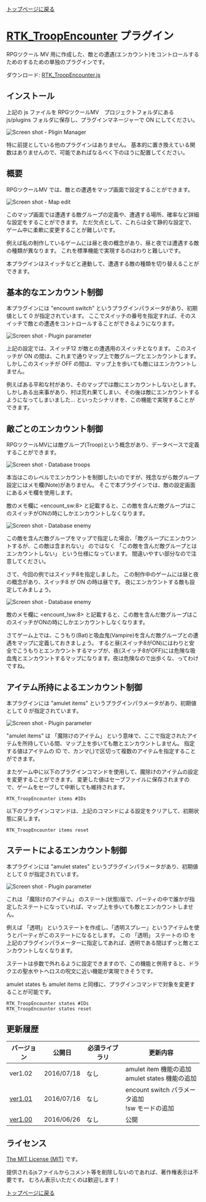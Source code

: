 [トップページに戻る](README.ja.md)

# [RTK_TroopEncounter](RTK_TroopEncounter.js) プラグイン

RPGツクール MV 用に作成した、敵との遭遇(エンカウント)をコントロールするためのするための単独のプラグインです。

ダウンロード: [RTK_TroopEncounter.js](https://raw.githubusercontent.com/yamachan/jgss-hack/master/RTK_TroopEncounter.js)

## インストール

上記の js ファイルを RPGツクールMV　プロジェクトフォルダにある js/plugins フォルダに保存し、プラグインマネージャーで ON にしてください。

![Screen shot - Pligin Manager](i/RTK_TroopEncounter-01.png)

特に前提としている他のプラグインはありません。 基本的に置き換えている関数はありませんので、可能であればなるべく下のほうに配置してください。

## 概要

RPGツクールMV では、敵との遭遇をマップ画面で設定することができます。

![Screen shot - Map edit](i/RTK_TroopEncounter-02.png)

このマップ画面では遭遇する敵グループの定義や、遭遇する場所、確率など詳細な設定をすることができます。 ただ欠点として、これらは全て静的な設定で、ゲーム中に柔軟に変更することが難しいです。

例えば私の制作しているゲームには昼と夜の概念があり、昼と夜では遭遇する敵の種類が異なります。 これを標準機能で実現するのはわりと難しいです。

本プラグインはスイッチなどと連動して、遭遇する敵の種類を切り替えることができます。

## 基本的なエンカウント制御

本プラグインには "encount switch" というプラグインパラメータがあり、初期値として 0 が指定されています。 ここでスイッチの番号を指定すれば、そのスイッチで敵との遭遇をコントロールすることができるようになります。

![Screen shot - Plugin parameter](i/RTK_TroopEncounter-03.png)

上記の設定では、スイッチ12 が敵との遭遇用のスイッチとなります。 このスイッチが ON の間は、これまで通りマップ上で敵グループとエンカウントします。 しかしこのスイッチが OFF の間は、マップ上を歩いても敵にはエンカウントしません。

例えばある平和な村があり、そのマップでは敵にエンカウントしないとします。しかしある出来事があり、村は荒れ果てしまい、その後は敵にエンカウントするようになってしまいました… といったシナリオを、この機能で実現することができます。

## 敵ごとのエンカウント制御

RPGツクールMVには敵グループ(Troop)という概念があり、データベースで定義することができます。

![Screen shot - Database troops](i/RTK_TroopEncounter-04.png)

本当はこのレベルでエンカウントを制御したいのですが、残念ながら敵グループ設定にはメモ欄(Note)がありません。 そこで本プラグインでは、敵の設定画面にあるメモ欄を使用します。

敵のメモ欄に &lt;encount_sw:8&gt; と記載すると、この敵を含んだ敵グループはこのスイッチがONの時にしかエンカウントしなくなります。

![Screen shot - Database enemy](i/RTK_TroopEncounter-05.png)

この敵を含んだ敵グループをマップで指定した場合、「敵グループにエンカウントするが、この敵は含まれない」 のではなく 「この敵を含んだ敵グループとはエンカウントしない」 という仕様になっています。 間違いやすい部分なので注意してください。

さて、今回の例ではスイッチ8を指定しました。 この制作中のゲームには昼と夜の概念があり、スイッチ8 が ON の時は昼です。 夜にエンカウントする敵も設定してみましょう。

![Screen shot - Database enemy](i/RTK_TroopEncounter-06.png)

敵のメモ欄に &lt;encount_!sw:8&gt; と記載すると、この敵を含んだ敵グループはこのスイッチがONの時にしかエンカウントしなくなります。

さてゲーム上では、こうもり(Bat)と吸血鬼(Vampire)を含んだ敵グループとの遭遇をマップに定義しておきましょう。 すると昼(スイッチ8がON)にはわりと安全でこうもりとエンカウントするマップが、夜(スイッチ8がOFF)には危険な吸血鬼とエンカウントするマップになります。夜は危険なので出歩くな、ってわけですね。

## アイテム所持によるエンカウント制御

本プラグインには "amulet items" というプラグインパラメータがあり、初期値として 0 が指定されています。

![Screen shot - Plugin parameter](i/RTK_TroopEncounter-07.png)

"amulet items" は 「魔除けのアイテム」 という意味で、ここで指定されたアイテムを所持している間、マップ上を歩いても敵とエンカウントしません。 指定する値はアイテムの ID で、カンマ(,)で区切って複数のアイテムを指定することができます。

またゲーム中に以下のプラグインコマンドを使用して、魔除けのアイテムの設定を変更することができます。 変更した値はセーブファイルに保存されますので、ゲームをセーブして中断しても維持されます。

```
RTK_TroopEncounter items #IDs
```

以下のプラグインコマンドは、上記のコマンドによる設定をクリアして、初期状態に戻します。

```
RTK_TroopEncounter items reset
```

## ステートによるエンカウント制御

本プラグインには "amulet states" というプラグインパラメータがあり、初期値として 0 が指定されています。

![Screen shot - Plugin parameter](i/RTK_TroopEncounter-08.png)

これは 「魔除けのアイテム」 のステート(状態)版で、パーティの中で誰かが指定したステートになっていれば、マップ上を歩いても敵とエンカウントしません。

例えば 「透明」 というステートを作成し、「透明スプレー」というアイテムを使うとパーティがこのステートになるとします。 この 「透明」 ステートの ID を上記のプラグインパラメーターに指定してあれば、透明である間はずっと敵とエンカウントしなくなります。

ステートは歩数で外れるように設定できますので、この機能と併用すると、ドラクエの聖水やトヘロスの呪文に近い機能が実現できそうです。

amulet states も amulet items と同様に、プラグインコマンドで対象を変更することが可能です。

```
RTK_TroopEncounter states #IDs
RTK_TroopEncounter states reset
```

## 更新履歴

| バージョン | 公開日 | 必須ライブラリ | 更新内容 |
| --- | --- | --- | --- |
| ver1.02 | 2016/07/18 | なし | amulet item 機能の追加<br>amulet states 機能の追加 |
| [ver1.01](RTK_TroopEncounter_v1.01.js) | 2016/07/16 | なし | encount switch パラメータ追加<br>!sw モードの追加 |
| [ver1.00](RTK_TroopEncounter_v1.00.js) | 2016/06/26 | なし | 公開 |

## ライセンス

[The MIT License (MIT)](https://opensource.org/licenses/mit-license.php) です。

提供されるjsファイルからコメント等を削除しないのであれば、著作権表示は不要です。 むろん表示いただくのは歓迎します！

[トップページに戻る](README.ja.md)
